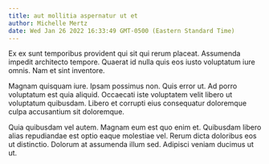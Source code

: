 ```yaml
---
title: aut mollitia aspernatur ut et
author: Michelle Mertz
date: Wed Jan 26 2022 16:33:49 GMT-0500 (Eastern Standard Time)
---
```

Ex ex sunt temporibus provident qui sit qui rerum placeat. Assumenda impedit architecto tempore. Quaerat id nulla quis eos iusto voluptatum iure omnis. Nam et sint inventore.

 Magnam quisquam iure. Ipsam possimus non. Quis error ut. Ad porro voluptatum est quia aliquid. Occaecati iste voluptatem velit libero ut voluptatum quibusdam. Libero et corrupti eius consequatur doloremque culpa accusantium sit doloremque.

 Quia quibusdam vel autem. Magnam eum est quo enim et. Quibusdam libero alias repudiandae est optio eaque molestiae vel. Rerum dicta doloribus eos ut distinctio. Dolorum at assumenda illum sed. Adipisci veniam ducimus ut ut.